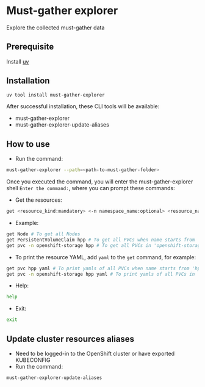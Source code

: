 # Must-gather explorer

Explore the collected must-gather data

## Prerequisite

Install [uv](https://github.com/astral-sh/uv)

## Installation

```bash
uv tool install must-gather-explorer
```

After successful installation, these CLI tools will be available:

- must-gather-explorer
- must-gather-explorer-update-aliases

## How to use

- Run the command:

```bash
must-gather-explorer --path=<path-to-must-gather-folder>
```

Once you executed the command, you will enter the must-gather-explorer shell `Enter the command:`, where you can prompt these commands:

- Get the resources:

```bash
get <resource_kind:mandatory> <-n namespace_name:optional> <resource_name_starts_with:optional>
```

- Example:

```bash
get Node # To get all Nodes
get PersistentVolumeClaim hpp # To get all PVCs when name starts from 'hpp'
get pvc -n openshift-storage hpp # To get all PVCs in 'openshift-storage' namespace when name starts from 'hpp'
```
- To print the resource YAML, add `yaml` to the `get` command, for example:
```bash
get pvc hpp yaml # To print yamls of all PVCs when name starts from 'hpp'
get pvc -n openshift-storage hpp yaml # To print yamls of all PVCs in 'openshift-storage' namespace when name starts from 'hpp'
```

- Help:

```bash
help
```

- Exit:

```bash
exit
```

## Update cluster resources aliases

- Need to be logged-in to the OpenShift cluster or have exported KUBECONFIG
- Run the command:

```bash
must-gather-explorer-update-aliases
```
